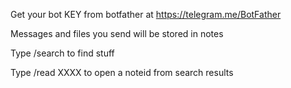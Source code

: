 Get your bot KEY from botfather at https://telegram.me/BotFather

Messages and files you send will be stored in notes

Type /search to find stuff

Type /read XXXX to open a noteid from search results
